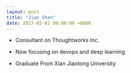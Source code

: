 ```yaml
---
layout: post
title: "Jian Shen"
date: 2017-02-02 00:00:00 +0800
---
```


* Consultant on Thoughtworks Inc.

* Now focusing on devops and deep learning

* Graduate From Xian Jiaotong University

